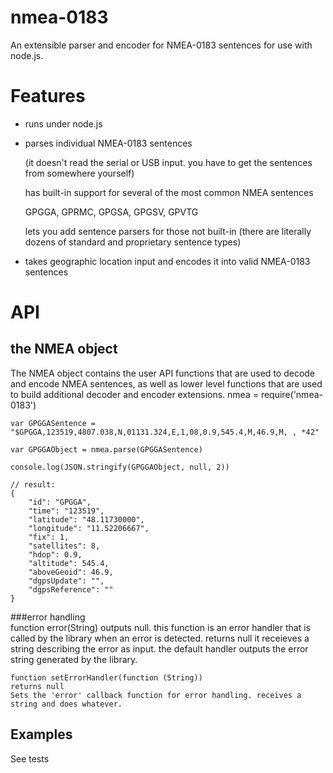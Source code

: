 nmea-0183
=========

An extensible parser and encoder for NMEA-0183 sentences for use with node.js.

Features
========

* runs under node.js
* parses individual NMEA-0183 sentences

    (it doesn't read the serial or USB input. you have to get the sentences from somewhere yourself)

    has built-in support for several of the most common NMEA sentences

    GPGGA, GPRMC, GPGSA, GPGSV, GPVTG

    lets you add sentence parsers for those not built-in (there are literally dozens of standard and proprietary sentence types)
* takes geographic location input and encodes it into valid NMEA-0183 sentences
 
API
===

the NMEA object
-----------------------

The NMEA object contains the user API functions that are used to decode and encode NMEA sentences, as well as lower level functions that are used to build additional decoder and encoder extensions.
    nmea = require('nmea-0183')
    
    var GPGGASentence = "$GPGGA,123519,4807.038,N,01131.324,E,1,08,0.9,545.4,M,46.9,M, , *42"

    var GPGGAObject = nmea.parse(GPGGASentence)
    
    console.log(JSON.stringify(GPGGAObject, null, 2))
    
    // result:
    {
        "id": "GPGGA",
        "time": "123519",
        "latitude": "48.11730000",
        "longitude": "11.52206667",
        "fix": 1,
        "satellites": 8,
        "hdop": 0.9,
        "altitude": 545.4,
        "aboveGeoid": 46.9,
        "dgpsUpdate": "",
        "dgpsReference": ""
    }

###error handling  
    function error(String) outputs null. this function is an error handler that is called by the library when an error is detected.
    returns null
    it receieves a string describing the error as input.
    the default handler outputs the error string generated by the library.
    
    function setErrorHandler(function (String)) 
    returns null
    Sets the 'error' callback function for error handling. receives a string and does whatever. 


Examples
---------
See tests
